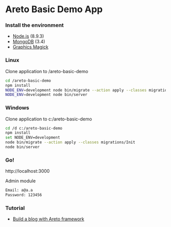 # Areto Basic Demo App 

### Install the  environment
- [Node.js](https://nodejs.org) (8.9.3)
- [MongoDB](https://www.mongodb.com) (3.4)
- [Graphics Magick](http://www.graphicsmagick.org)

### Linux
Clone application to /areto-basic-demo
```sh
cd /areto-basic-demo
npm install
NODE_ENV=development node bin/migrate --action apply --classes migrations/Init
NODE_ENV=development node bin/server
```

### Windows
Clone application to c:/areto-basic-demo
```sh
cd /d c:/areto-basic-demo
npm install
set NODE_ENV=development
node bin/migrate --action apply --classes migrations/Init
node bin/server
```

### Go!
http://localhost:3000

Admin module
```sh
Email: a@a.a
Password: 123456
```   

### Tutorial
- [Build a blog with Areto framework](http://nervebit.com/areto/blog/)

